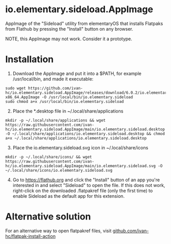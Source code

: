 # io.elementary.sideload.AppImage
AppImage of the "Sideload" utility from elementaryOS that installs Flatpaks from Flathub by pressing the "Install" button on any browser.

NOTE, this AppImage may not work. Consider it a prototype.

# Installation
1. Download the AppImage and put it into a $PATH, for example /usr/local/bin, and made it executable:
```
sudo wget https://github.com/ivan-hc/io.elementary.sideload.AppImage/releases/download/6.0.2/io.elementary.sideload-x86_64.AppImage -O /usr/local/bin/io.elementary.sideload
sudo chmod a+x /usr/local/bin/io.elementary.sideload
```
2. Place the *.desktop file in ~/.local/share/applications
```
mkdir -p ~/.local/share/applications && wget https://raw.githubusercontent.com/ivan-hc/io.elementary.sideload.AppImage/main/io.elementary.sideload.desktop -O ~/.local/share/applications/io.elementary.sideload.desktop && chmod a+x ~/.local/share/applications/io.elementary.sideload.desktop
```
3. Place the io.elementary.sideload.svg icon in ~/.local/share/icons
```
mkdir -p ~/.local/share/icons/ && wget https://raw.githubusercontent.com/ivan-hc/io.elementary.sideload.AppImage/main/io.elementary.sideload.svg -O ~/.local/share/icons/io.elementary.sideload.svg
```
4. Go to https://flathub.org and click the "Install" button of an app you're interested in and select "Sideload" to open the file. If this does not work, right-click on the downloaded .flatpakref file (only the first time) to enable Sideload as the default app for this extension.

# Alternative solution
For an alternative way to open flatpakref files, visit [github.com/ivan-hc/flatpak-install-action](https://github.com/ivan-hc/flatpak-install-action)
